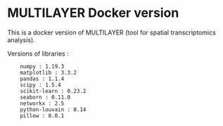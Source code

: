 # MULTILAYER Docker version

This is a docker version of MULTILAYER (tool for spatial transcriptomics analysis).

Versions of libraries :

    	numpy : 1.19.3
		matplotlib : 3.3.2
		pandas : 1.1.4
		scipy : 1.5.4
		scikit-learn : 0.23.2
		seaborn : 0.11.0
		networkx : 2.5
		python-louvain : 0.14
		pillow : 8.0.1
